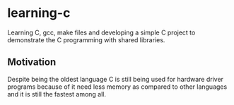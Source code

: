 # learning-c

Learning C, gcc, make files and developing a simple C project to demonstrate the C programming with shared libraries.

## Motivation

Despite being the oldest language C is still being used for hardware driver programs because of it need less memory as compared to other languages and it is still the fastest among all.
